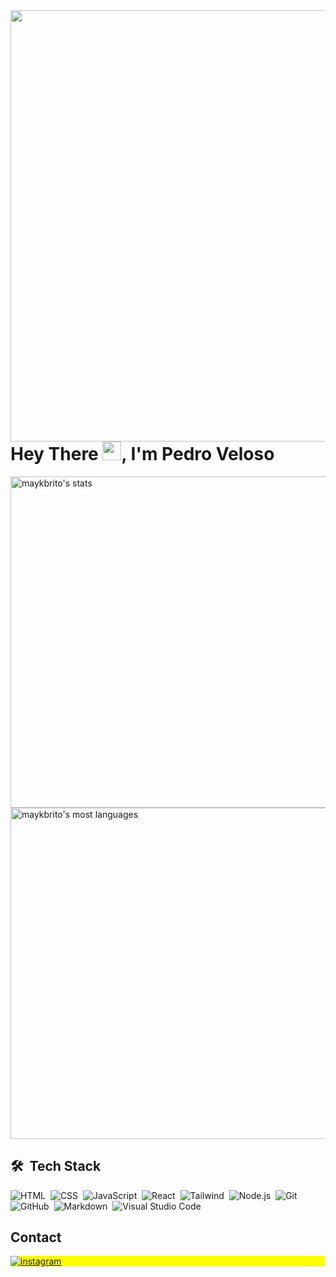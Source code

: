 <img align="right" height="690em" src="https://raw.githubusercontent.com/gist/pedrohveloso/c516bbb53797021472f3d4b822676580/raw/0f34a5850309a955e26ee16a64e18ed67d361045/githubcard.svg"/>
<h1 align="left">Hey There <img src="https://raw.githubusercontent.com/kaueMarques/kaueMarques/master/hi.gif" height="30px">, I'm Pedro Veloso</h1>

<p align="left">
<img width="530em" src="https://github-readme-stats.vercel.app/api?username=pedrohveloso&show_icons=true&theme=ocean_dark" alt="maykbrito's stats"/>
<img width="530em" src="https://github-readme-stats.vercel.app/api/top-langs/?username=pedrohveloso&layout=compact&theme=ocean_dark" alt="maykbrito's most languages"/>
</p>

## 🛠 &nbsp;Tech Stack

![HTML](https://img.shields.io/badge/-HTML-05122A?style=flat&logo=HTML5)&nbsp;
![CSS](https://img.shields.io/badge/-CSS-05122A?style=flat&logo=CSS3&logoColor=1572B6)&nbsp;
![JavaScript](https://img.shields.io/badge/-JavaScript-05122A?style=flat&logo=javascript)&nbsp;
![React](https://img.shields.io/badge/-React-05122A?style=flat&logo=react)&nbsp;
![Tailwind](https://img.shields.io/badge/-Tailwind-05122A?style=flat&logo=tailwindcss)&nbsp;
![Node.js](https://img.shields.io/badge/-Node.js-05122A?style=flat&logo=node.js)&nbsp;
![Git](https://img.shields.io/badge/-Git-05122A?style=flat&logo=git)&nbsp;
![GitHub](https://img.shields.io/badge/-GitHub-05122A?style=flat&logo=github)&nbsp;
![Markdown](https://img.shields.io/badge/-Markdown-05122A?style=flat&logo=markdown)&nbsp;
![Visual Studio Code](https://img.shields.io/badge/-Visual%20Studio%20Code-05122A?style=flat&logo=visual-studio-code&logoColor=007ACC)&nbsp;


## Contact

<p align="left" style="background:yellow">
<a href="https://www.instagram.com/pedroassisveloso" target="_blank">
 <img align="center" src="https://img.shields.io/badge/-pedroassisveloso-05122A?style=flat&logo=instagram" alt="instagram"/>
</a>
</p>
